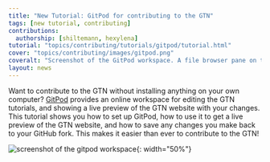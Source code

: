 ```yaml
---
title: "New Tutorial: GitPod for contributing to the GTN"
tags: [new tutorial, contributing]
contributions:
  authorship: [shiltemann, hexylena]
tutorial: "topics/contributing/tutorials/gitpod/tutorial.html"
cover: "topics/contributing/images/gitpod.png"
coveralt: "Screenshot of the GitPod workspace. A file browser pane on the left, terminal on the bottom, text editor in the middle, and preview of the rendered GTN website on the right."
layout: news
---
```


Want to contribute to the GTN without installing anything on your own computer? [GitPod](https://gitpod.io) provides an online workspace for editing the GTN tutorials, and showing a live preview of the GTN website with your changes. This tutorial shows you how to set up GitPod, how to use it to get a live preview of the GTN website, and how to save any changes you make back to your GitHub fork. This makes it easier than ever to contribute to the GTN!

![screenshot of the gitpod workspace]({{site.baseurl}}/topics/contributing/images/gitpod-changed.png){: width="50%"}
